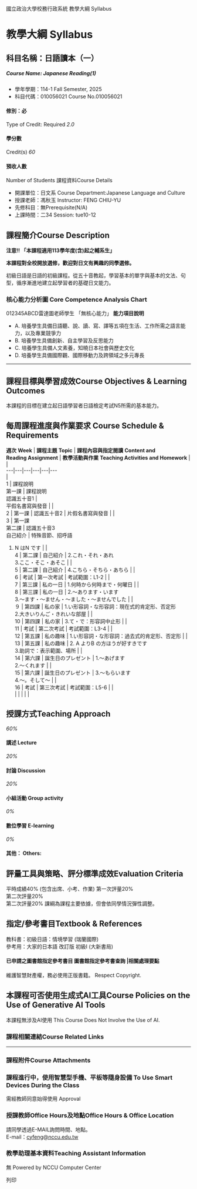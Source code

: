國立政治大學校務行政系統 教學大綱 Syllabus
# 教學大綱 Syllabus
##  科目名稱：日語讀本（一）
#####  Course Name: Japanese Reading(1)
  * 學年學期：114-1 Fall Semester, 2025 
  * 科目代碼：010056021 Course No.010056021


#### 修別：必
Type of Credit: Required 
_2.0_
#### 學分數
Credit(s)
_60_
#### 預收人數
Number of Students
課程資料Course Details
  * 開課單位：日文系 Course Department:Japanese Language and Culture 
  * 授課老師：馮秋玉 Instructor: FENG CHIU-YU 
  * 先修科目：無Prerequisite(N/A)
  * 上課時間：二34 Session: tue10-12


##  課程簡介Course Description
**注意!! 「本課程適用113學年度(含)起之輔系生」**  
  
**本課程對全校開放選修，歡迎對日文有興趣的同學選修。**  
  
初級日語是日語的初級課程。從五十音教起，學習基本的單字與基本的文法、句型，循序漸進地建立起學習者的基礎日文能力。
###  核心能力分析圖 Core Competence Analysis Chart
012345ABCD雷達圖老師學生
「無核心能力」 
**能力項目說明**
  * A. 培養學生具備日語聽、說、讀、寫、譯等五項在生活、工作所需之語言能力，以及專業競爭力
  * B. 培養學生具備創新、自主學習及反思能力
  * C. 培養學生具備人文素養，知曉日本社會與歷史文化
  * D. 培養學生具備國際觀、國際移動力及跨領域之多元專長


* * *
##  課程目標與學習成效Course Objectives & Learning Outcomes 
本課程的目標在建立起日語學習者日語檢定考試N5所需的基本能力。
##  每周課程進度與作業要求 Course Schedule & Requirements
**週次** **Week** |  **課程主題** **Topic** |  **課程內容與指定閱讀** **Content and  
Reading Assignment** |  **教學活動與作業** **Teaching Activities and Homework** |  |   
---|---|---|---|---|---  
|   
1 |  課程說明  
第一課 |  課程說明  
認識五十音1 |    
平假名書寫與發音 |  |   
2 |  第一課 |  認識五十音2 |  片假名書寫與發音 |  |   
3 |  第一課  
第二課 |  認識五十音3  
自己紹介 |  特殊音節、招呼語  
1. N はN です |  |   
4 |  第二課 |  自己紹介 |  2.これ・それ・あれ  
3.ここ・そこ・あそこ |  |   
5 |  第二課 |  自己紹介 |  4.こちら・そちら・あちら |  |   
6 |  考試 |  第一次考試 |  考試範圍：L1-2 |  |   
7 |  第三課 |  私の一日 |  1.何時から何時まで・何曜日 |  |   
8 |  第三課 |  私の一日 |  2.～あります・います  
3.～ます・～ません・～ました・～ませんでした |  |   
９ |  第四課 |  私の家 |  1.い形容詞・な形容詞：現在式的肯定形、否定形  
2.大きいりんご・きれいな部屋 |  |   
10 |  第四課 |  私の家 |  3.て・で：形容詞中止形 |  |   
11 |  考試 |  第二次考試 |  考試範圍：L3-4 |  |   
12 |  第五課 |  私の趣味 |  1.い形容詞・な形容詞：過去式的肯定形、否定形 |  |   
13 |  第五課 |  私の趣味 |  2. A よりB の方ほうが好すきです  
3.助詞で：表示範圍、場所 |  |   
14 |  第六課 |  誕生日のプレゼント |  1.～あげます  
2.～くれます |  |   
15 |  第六課 |  誕生日のプレゼント |  3.～もらいます  
4.～。そして～ |  |   
16 |  考試 |  第三次考試 |  考試範圍：L5-6 |  |   
|  |  |  |  |   
##  授課方式Teaching Approach
_60%_
####  講述 Lecture
_20%_
####  討論 Discussion
_20%_
####  小組活動 Group activity
_0%_
####  數位學習 E-learning
_0%_
####  其他： Others:
##  評量工具與策略、評分標準成效Evaluation Criteria
平時成績40% (包含出席、小考、作業)
第一次評量20%  
第二次評量20%  
第二次評量20%
課綱為課程主要依據，但會依同學情況彈性調整。
##  指定/參考書目Textbook & References
教科書：初級日語：情境學習 (瑞蘭國際)  
參考用：大家的日本語 改訂版 初級Ⅰ (大新書局)
####  已申請之圖書館指定參考書目  圖書館指定參考書查詢 |相關處理要點
維護智慧財產權，務必使用正版書籍。 Respect Copyright.
##  本課程可否使用生成式AI工具Course Policies on the Use of Generative AI Tools
本課程無涉及AI使用 This Course Does Not Involve the Use of AI.
###  課程相關連結Course Related Links
* * *
###  課程附件Course Attachments
###  課程進行中，使用智慧型手機、平板等隨身設備 To Use Smart Devices During the Class
需經教師同意始得使用  Approval
###  授課教師Office Hours及地點Office Hours & Office Location
請同學透過E-MAIL詢問時間、地點。  
E-mail：cyfeng@nccu.edu.tw
###  教學助理基本資料Teaching Assistant Information
無
Powered by NCCU Computer Center
  
列印
